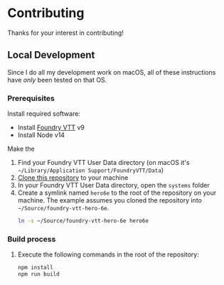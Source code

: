 # Contributing

Thanks for your interest in contributing!

## Local Development

Since I do all my development work on macOS, all of these instructions have _only_ been tested on that OS.

### Prerequisites

Install required software:

- Install [Foundry VTT][foundry] v9
- Install Node v14

Make the

1. Find your Foundry VTT User Data directory (on macOS it's `~/Library/Application Support/FoundryVTT/Data`)
1. [Clone this repository][clone-instructions] to your machine
1. In your Foundry VTT User Data directory, open the `systems` folder
1. Create a symlink named `hero6e` to the root of the repository on your machine. The example assumes you cloned the repository into `~/Source/foundry-vtt-hero-6e`.
   ```bash
   ln -s ~/Source/foundry-vtt-hero-6e hero6e
   ```


[clone-instructions]: https://docs.github.com/en/repositories/creating-and-managing-repositories/cloning-a-repository
[foundry]: https://foundryvtt.com

### Build process

1. Execute the following commands in the root of the repository:
   ```bash
   npm install
   npm run build
   ```
